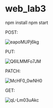# web_lab3
npm install
npm start







POST:


![eapoMUPj6kg](https://user-images.githubusercontent.com/57351745/106272462-2733c580-6242-11eb-9f65-1f447215c2e5.jpg)


PUT:

![Q6lLMMFo7JM](https://user-images.githubusercontent.com/57351745/106272454-24d16b80-6242-11eb-9b72-f4b3ac040072.jpg)


PATCH:

![McHF0_0wNH0](https://user-images.githubusercontent.com/57351745/106272446-2307a800-6242-11eb-9781-f3817c7db015.jpg)

GET:

![qL-Lm03uAkc](https://user-images.githubusercontent.com/57351745/106272427-1aaf6d00-6242-11eb-9ede-5b866e86ab57.jpg)
